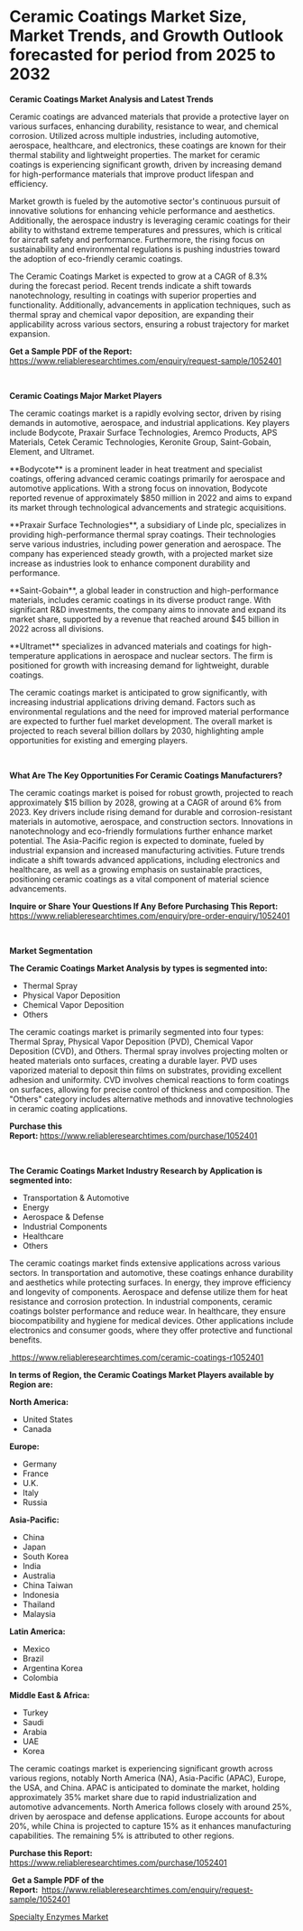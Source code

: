 <p><h1>Ceramic Coatings Market Size, Market Trends, and Growth Outlook forecasted for period from 2025 to 2032</h1></p><p><strong>Ceramic Coatings Market Analysis and Latest Trends</strong></p>
<p><p>Ceramic coatings are advanced materials that provide a protective layer on various surfaces, enhancing durability, resistance to wear, and chemical corrosion. Utilized across multiple industries, including automotive, aerospace, healthcare, and electronics, these coatings are known for their thermal stability and lightweight properties. The market for ceramic coatings is experiencing significant growth, driven by increasing demand for high-performance materials that improve product lifespan and efficiency.</p><p>Market growth is fueled by the automotive sector's continuous pursuit of innovative solutions for enhancing vehicle performance and aesthetics. Additionally, the aerospace industry is leveraging ceramic coatings for their ability to withstand extreme temperatures and pressures, which is critical for aircraft safety and performance. Furthermore, the rising focus on sustainability and environmental regulations is pushing industries toward the adoption of eco-friendly ceramic coatings.</p><p>The Ceramic Coatings Market is expected to grow at a CAGR of 8.3% during the forecast period. Recent trends indicate a shift towards nanotechnology, resulting in coatings with superior properties and functionality. Additionally, advancements in application techniques, such as thermal spray and chemical vapor deposition, are expanding their applicability across various sectors, ensuring a robust trajectory for market expansion.</p></p>
<p><strong>Get a Sample PDF of the Report:&nbsp;</strong> <a href="https://www.reliableresearchtimes.com/enquiry/request-sample/1052401?utm_campaign=3170&utm_medium=2&utm_source=Github&utm_content=ia&utm_term=01042025&utm_id=ceramic-coatings">https://www.reliableresearchtimes.com/enquiry/request-sample/1052401</a></p>
<p>&nbsp;</p>
<p><strong>Ceramic Coatings Major Market Players</strong></p>
<p><p>The ceramic coatings market is a rapidly evolving sector, driven by rising demands in automotive, aerospace, and industrial applications. Key players include Bodycote, Praxair Surface Technologies, Aremco Products, APS Materials, Cetek Ceramic Technologies, Keronite Group, Saint-Gobain, Element, and Ultramet.</p><p>**Bodycote** is a prominent leader in heat treatment and specialist coatings, offering advanced ceramic coatings primarily for aerospace and automotive applications. With a strong focus on innovation, Bodycote reported revenue of approximately $850 million in 2022 and aims to expand its market through technological advancements and strategic acquisitions.</p><p>**Praxair Surface Technologies**, a subsidiary of Linde plc, specializes in providing high-performance thermal spray coatings. Their technologies serve various industries, including power generation and aerospace. The company has experienced steady growth, with a projected market size increase as industries look to enhance component durability and performance.</p><p>**Saint-Gobain**, a global leader in construction and high-performance materials, includes ceramic coatings in its diverse product range. With significant R&D investments, the company aims to innovate and expand its market share, supported by a revenue that reached around $45 billion in 2022 across all divisions.</p><p>**Ultramet** specializes in advanced materials and coatings for high-temperature applications in aerospace and nuclear sectors. The firm is positioned for growth with increasing demand for lightweight, durable coatings.</p><p>The ceramic coatings market is anticipated to grow significantly, with increasing industrial applications driving demand. Factors such as environmental regulations and the need for improved material performance are expected to further fuel market development. The overall market is projected to reach several billion dollars by 2030, highlighting ample opportunities for existing and emerging players.</p></p>
<p>&nbsp;</p>
<p><strong>What Are The Key Opportunities For Ceramic Coatings Manufacturers?</strong></p>
<p><p>The ceramic coatings market is poised for robust growth, projected to reach approximately $15 billion by 2028, growing at a CAGR of around 6% from 2023. Key drivers include rising demand for durable and corrosion-resistant materials in automotive, aerospace, and construction sectors. Innovations in nanotechnology and eco-friendly formulations further enhance market potential. The Asia-Pacific region is expected to dominate, fueled by industrial expansion and increased manufacturing activities. Future trends indicate a shift towards advanced applications, including electronics and healthcare, as well as a growing emphasis on sustainable practices, positioning ceramic coatings as a vital component of material science advancements.</p></p>
<p><strong>Inquire or Share Your Questions If Any Before Purchasing This Report:</strong> <a href="https://www.reliableresearchtimes.com/enquiry/pre-order-enquiry/1052401?utm_campaign=3170&utm_medium=2&utm_source=Github&utm_content=ia&utm_term=01042025&utm_id=ceramic-coatings">https://www.reliableresearchtimes.com/enquiry/pre-order-enquiry/1052401</a></p>
<p>&nbsp;</p>
<p><strong>Market Segmentation</strong></p>
<p><strong>The Ceramic Coatings Market Analysis by types is segmented into:</strong></p>
<p><ul><li>Thermal Spray</li><li>Physical Vapor Deposition</li><li>Chemical Vapor Deposition</li><li>Others</li></ul></p>
<p><p>The ceramic coatings market is primarily segmented into four types: Thermal Spray, Physical Vapor Deposition (PVD), Chemical Vapor Deposition (CVD), and Others. Thermal spray involves projecting molten or heated materials onto surfaces, creating a durable layer. PVD uses vaporized material to deposit thin films on substrates, providing excellent adhesion and uniformity. CVD involves chemical reactions to form coatings on surfaces, allowing for precise control of thickness and composition. The "Others" category includes alternative methods and innovative technologies in ceramic coating applications.</p></p>
<p><strong>Purchase this Report:&nbsp;</strong><a href="https://www.reliableresearchtimes.com/purchase/1052401?utm_campaign=3170&utm_medium=2&utm_source=Github&utm_content=ia&utm_term=01042025&utm_id=ceramic-coatings">https://www.reliableresearchtimes.com/purchase/1052401</a></p>
<p>&nbsp;</p>
<p><strong>The Ceramic Coatings Market Industry Research by Application is segmented into:</strong></p>
<p><ul><li>Transportation & Automotive</li><li>Energy</li><li>Aerospace & Defense</li><li>Industrial Components</li><li>Healthcare</li><li>Others</li></ul></p>
<p><p>The ceramic coatings market finds extensive applications across various sectors. In transportation and automotive, these coatings enhance durability and aesthetics while protecting surfaces. In energy, they improve efficiency and longevity of components. Aerospace and defense utilize them for heat resistance and corrosion protection. In industrial components, ceramic coatings bolster performance and reduce wear. In healthcare, they ensure biocompatibility and hygiene for medical devices. Other applications include electronics and consumer goods, where they offer protective and functional benefits.</p></p>
<p><a href="https://www.reliableresearchtimes.com/ceramic-coatings-r1052401?utm_campaign=3170&utm_medium=2&utm_source=Github&utm_content=ia&utm_term=01042025&utm_id=ceramic-coatings">&nbsp;https://www.reliableresearchtimes.com/ceramic-coatings-r1052401</a></p>
<p><strong>In terms of Region, the Ceramic Coatings Market Players available by Region are:</strong></p>
<p>
    <p> <strong> North America: </strong>
        <ul>
            <li>United States</li>
            <li>Canada</li>
        </ul>
        </p> 
    <p> <strong> Europe: </strong>
        <ul>
            <li>Germany</li>
            <li>France</li>
            <li>U.K.</li>
            <li>Italy</li>
            <li>Russia</li>
        </ul>
        </p> 
    <p> <strong> Asia-Pacific: </strong>
        <ul>
            <li>China</li>
            <li>Japan</li>
            <li>South Korea</li>
            <li>India</li>
            <li>Australia</li>
            <li>China Taiwan</li>
            <li>Indonesia</li>
            <li>Thailand</li>
            <li>Malaysia</li>
        </ul>
        </p> 
    <p> <strong> Latin America: </strong>
        <ul>
            <li>Mexico</li>
            <li>Brazil</li>
            <li>Argentina Korea</li>
            <li>Colombia</li>
        </ul>
        </p> 
    <p> <strong> Middle East & Africa: </strong>
        <ul>
            <li>Turkey</li>
            <li>Saudi</li>
            <li>Arabia</li>
            <li>UAE</li>
            <li>Korea</li>
        </ul>
    </p>
    </p>
<p><p>The ceramic coatings market is experiencing significant growth across various regions, notably North America (NA), Asia-Pacific (APAC), Europe, the USA, and China. APAC is anticipated to dominate the market, holding approximately 35% market share due to rapid industrialization and automotive advancements. North America follows closely with around 25%, driven by aerospace and defense applications. Europe accounts for about 20%, while China is projected to capture 15% as it enhances manufacturing capabilities. The remaining 5% is attributed to other regions.</p></p>
<p><strong>Purchase this Report: </strong><a href="https://www.reliableresearchtimes.com/purchase/1052401?utm_campaign=3170&utm_medium=2&utm_source=Github&utm_content=ia&utm_term=01042025&utm_id=ceramic-coatings">https://www.reliableresearchtimes.com/purchase/1052401</a></p>
<p>&nbsp;<strong>Get a Sample PDF of the Report:&nbsp;&nbsp;</strong><a href="https://www.reliableresearchtimes.com/enquiry/request-sample/1052401?utm_campaign=3170&utm_medium=2&utm_source=Github&utm_content=ia&utm_term=01042025&utm_id=ceramic-coatings">https://www.reliableresearchtimes.com/enquiry/request-sample/1052401</a></p>
<p><strong></strong></p>
<p><p><a href="https://github.com/mookiesville/Market-Research-Report-List-1/blob/main/specialty-enzymes-market.md?utm_campaign=3170&utm_medium=2&utm_source=Github&utm_content=ia&utm_term=01042025&utm_id=ceramic-coatings">Specialty Enzymes Market</a></p></p>